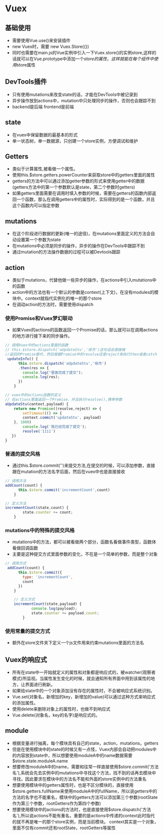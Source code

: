 # Vuex

## 基础使用

* 需要使用Vue.use()来安装插件
* new Vuex时，需要 new Vuex.Store({})
* 同时也需要在main.js的Vue实例中引入一下Vuex.store()的实例store,这样的话就可以在Vue.prototype中添加一个$store的属性，这样就能在每个组件中使用$store属性

## DevTools插件

* 只有使用mutations来改变state的话，才能在DevTools中被记录到
* 异步操作放到actions中，mutation中只处理同步的操作，否则也会跟踪不到
* backend是后端 frontend是前端

## state

* 在vuex中保留数据的最基本的形式
* 单一状态树，单一数据源，只创建一个store实例，方便调试和维护

## Getters

* 类似于计算属性,被看做一个属性。
* 使用this.$store.getters.powerCounter来获取store中的getters里面的属性
* getters的方法中可以通过添加getter参数的形式来使用getter中的数据(getters方法中的第一个参数默认是state，第二个参数时getters)
* 如果getters里面需要在调用时填入参数的时候，需要在getters的函数内部返回一个函数，那么在调用getters中的属性时，实际得到的是一个函数，并且这个函数内可以指定参数

## mutations

* 在这个阶段进行数据的更新(唯一的途径)，在mutations里面定义的方法会自动设置第一个参数为state
* 在mutations中必须是同步的操作，异步的操作在DevTools中跟踪不到
* 通过mutation的方法操作数据的过程可以被Devtools跟踪

## action

* 类似于mutations，代替他做一些异步的操作，在actions中引入mutations中的函数
* action中的方法也有一个默认的参数是context(上下文)，在没有modules的模块中。context就指代实例化的唯一的那个store
* 在调动action的方法时，需要使用dispatch

### 使用Promise和Vuex梦幻联动

* 如果Vuex的actions的函数返回一个Promise的话，那么就可以在调用actions的地方进行接下来的同步操作。

```js
// 调用Vuex中的actions里面的函数
// this.$store.dispatch('aUpdateStu','徐杰')这句话会直接被
//返回的Promise替代，然后根据Promise中的resolve还是reject来执行then或者catch
 updateInfo() {
      this.$store.dispatch('aUpdateStu','徐杰')
      .then(res => {
        console.log("里面完成了提交");
        console.log(res);
      })
    }

// vuex中的actions函数的定义
// 在actions里面返回一个Promise，并且执行resolve(),携带参数
aUpdateStu(context,payload) {
    return new Promise((resolve,reject) => {
        setTimeout(() => {
        context.commit('updateStu', payload)
    }, 1000)
        console.log('我已经完成了提交');
        resolve('1111')
   })
}
```

### 普通的提交风格

* 通过this.$store.commit('')来提交方法,在提交的时候，可以添加参数，直接跟在mutation的方法名字后面，然后在vuex中也是直接接收

```js
// 调用方法
addCount(count) {
      this.$store.commit('incrementCount',count)
    }

// 定义方法
incrementCount(state,count) {
        state.counter += count;
    }
```

### mutations中的特殊的提交风格

* mutations中的方法，都可以被看做两个部分，函数名看做事件类型，函数体看做回调函数
* 主要是这种提交方式里面参数的变化，不在是一个简单的参数，而是整个对象

```js
// 调用方式
 addCount(count) {
      this.$store.commit({
        type: 'incrementCount',
        count
      })
    }

    // 定义方式
    incrementCount(state,payload) {
            console.log(payload);
            state.counter += payload.count;
        }
```

### 使用常量的提交方式

* 额外在store文件夹下定义一个js文件用来约束mutations里面的方法名

## Vuex的响应式

* 所有在state中一开始就定义的属性和对象都是响应式的，被watcher(观察者模式)所监视。当属性发生变化的时候，就会通知所有界面中用到该属性的地方，让界面进行刷新。
* 如果给state中的一个对象添加没有存在的属性时，不会被响应式系统识别。
* Vue.set(对象名，新增加的key，新增加的value)可以通过这种方式来响应式的添加属性。
* 使用delete来删除对象上的属性时，也做不到响应式
* Vue.delete(对象名，key的名字)是响应式的。

## module

* 根据变量进行抽离，每个模块具有自己的state，action，mutations，getters
* 但是在使用模块中的state的时候又有一点怪，Vuex内部会自动把modules中的内容放到state中，所以想要使用moduleA中的name数据需要$store.state.moduleA.name
* 想要修改moduleA中的name，需要和往常一样直接使用$store.commit('方法名'),系统会先去实例中的mutations中寻找这个方法，找不到的话再去模块中寻找，因此要求在模块中的方法名不能和外面的store实例中的方法重名
* 想要使用模块中的getters属性时，也是不区分模块的，直接使用$store.getters.fullName来使用moduleA中的fullName，所以说getters中的方法的名字也不能重名，模块中的getters方法可以添加第三个参数(rootState作为第三个参数，rootGetters作为第四个参数)
* 想要使用模块中的actions的方法时，也是直接使用$store.dispatch('方法名'),所以说actions不能有重名，重要的是actions中传递的context此时指代的就不再是唯一的那个store实例，而是当前模块。
context其实是一个对象，里面不仅有commit还有rootState，rootGetters等属性